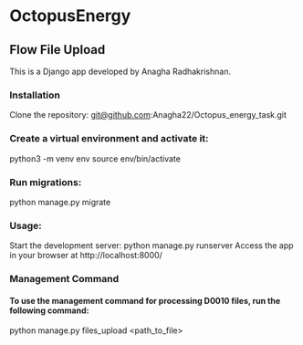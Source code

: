 # OctopusEnergy
## Flow File Upload
This is a Django app developed by Anagha Radhakrishnan.

### Installation
Clone the repository: git@github.com:Anagha22/Octopus_energy_task.git

### Create a virtual environment and activate it:
python3 -m venv env
source env/bin/activate

### Run migrations: 
python manage.py migrate

### Usage:
Start the development server: python manage.py runserver
Access the app in your browser at http://localhost:8000/

### Management Command
#### To use the management command for processing D0010 files, run the following command:

python manage.py files_upload <path_to_file>
